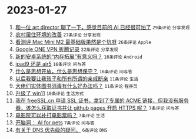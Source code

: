 # 2023-01-27

1. [和一位 art director 聊了一下，感觉目前的 AI 已经很可怕了](https://www.v2ex.com/t/910801) `29条评论` `分享发现`
1. [农村居住环境的改善](https://www.v2ex.com/t/910807) `27条评论` `分享发现`
1. [看测评 Mac Mini M2 最基础版果然是个坑呀](https://www.v2ex.com/t/910841) `26条评论` `Apple`
1. [Google ONE VPN 折腾记录](https://www.v2ex.com/t/910836) `22条评论` `分享发现`
1. [新的安卓系统的“内存拓展”有意义吗？](https://www.v2ex.com/t/910834) `16条评论` `Android`
1. [ipad9 还是 air5](https://www.v2ex.com/t/910831) `16条评论` `问与答`
1. [什么是思想开放，什么是思想保守？](https://www.v2ex.com/t/910826) `16条评论` `问与答`
1. [以后我要让我孩子和所有所谓的亲戚断亲](https://www.v2ex.com/t/910816) `11条评论` `生活`
1. [大佬们实体图书消毒有什么好办法吗？](https://www.v2ex.com/t/910808) `11条评论` `程序员`
1. [升级了 win11](https://www.v2ex.com/t/910803) `10条评论` `生活方式`
1. [我在 freeSSL.cn 申请 SSL 证书，拿到了专属的 ACME 链接，但我没有服务器，该怎么获取证书并让 github pages 开启 HTTPS 呢？](https://www.v2ex.com/t/910843) `7条评论` `问与答`
1. [电影院可以补打电影票吗？](https://www.v2ex.com/t/910837) `7条评论` `生活`
1. [开脑洞： AI for pets](https://www.v2ex.com/t/910804) `7条评论` `问与答`
1. [有关于 DNS 优先级的疑问。](https://www.v2ex.com/t/910833) `6条评论` `DNS`
